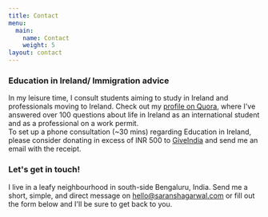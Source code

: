 ```yaml
---
title: Contact
menu:
  main:
    name: Contact
    weight: 5
layout: contact
---
```

### Education in Ireland/ Immigration advice

In my leisure time, I consult students aiming to study in Ireland and professionals moving to Ireland. Check out my [profile on Quora](https://www.quora.com/profile/Saransh-Agarwal-2), where I've answered over 100 questions about life in Ireland as an international student and as a professional on a work permit. \
To set up a phone consultation (~30 mins) regarding Education in Ireland, please consider donating in excess of INR 500 to [GiveIndia](https://www.giveindia.org/) and send me an email with the receipt. 

### Let's get in touch!

I live in a leafy neighbourhood in south-side Bengaluru, India. Send me a short, simple, and direct message on [hello@saranshagarwal.com](mailto:hello@saranshagarwal.com?) or fill out the form below and I'll be sure to get back to you.
